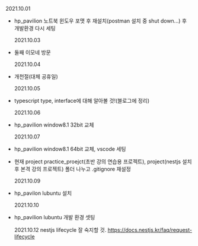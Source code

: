 2021.10.01

- hp_pavilion 노트북 윈도우 포맷 후 재설치(postman 설치 중 shut down...) 후 개발환경 다시 세팅

  2021.10.03

- 둘째 이모네 방문

  2021.10.04

- 개천절(대체 공휴일)

  2021.10.05

- typescript type, interface에 대해 알아볼 것!(블로그에 정리)

  2021.10.06

- hp_pavilion window8.1 32bit 교체

  2021.10.07

- hp_pavilion window8.1 64bit 교체, vscode 세팅
- 현재 project practice_proejct(초반 강의 연습용 프로젝트), project(nestjs 설치후 본격 강의 프로젝트) 폴더 나누고 .gitignore 재설정

  2021.10.09

- hp_pavilon lubuntu 설치

  2021.10.10

- hp_pavilion lubuntu 개발 환경 셋팅 

  2021.10.12
  nestjs lifecycle 잘 숙지할 것. https://docs.nestjs.kr/faq/request-lifecycle
